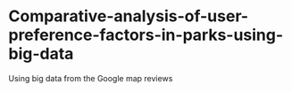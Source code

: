 # Comparative-analysis-of-user-preference-factors-in-parks-using-big-data
Using big data from the Google map reviews
